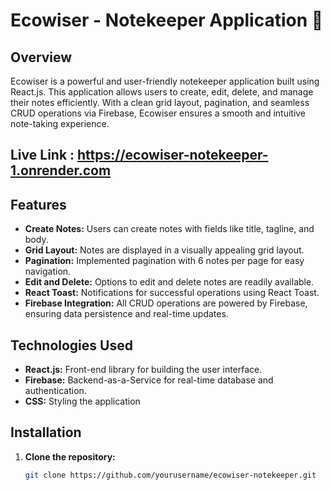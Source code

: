 # Ecowiser - Notekeeper Application 🌱

## Overview

Ecowiser is a powerful and user-friendly notekeeper application built using React.js. This application allows users to create, edit, delete, and manage their notes efficiently. With a clean grid layout, pagination, and seamless CRUD operations via Firebase, Ecowiser ensures a smooth and intuitive note-taking experience.

## Live Link : https://ecowiser-notekeeper-1.onrender.com

## Features

- **Create Notes:** Users can create notes with fields like title, tagline, and body.
- **Grid Layout:** Notes are displayed in a visually appealing grid layout.
- **Pagination:** Implemented pagination with 6 notes per page for easy navigation.
- **Edit and Delete:** Options to edit and delete notes are readily available.
- **React Toast:** Notifications for successful operations using React Toast.
- **Firebase Integration:** All CRUD operations are powered by Firebase, ensuring data persistence and real-time updates.

## Technologies Used

- **React.js:** Front-end library for building the user interface.
- **Firebase:** Backend-as-a-Service for real-time database and authentication.
- **CSS:** Styling the application


## Installation

1. **Clone the repository:**
   ```sh
   git clone https://github.com/yourusername/ecowiser-notekeeper.git
